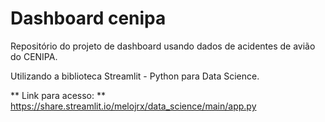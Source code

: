 # Dashboard cenipa
Repositório do projeto de dashboard usando dados de acidentes de avião do CENIPA. 

Utilizando a biblioteca Streamlit - Python para Data Science. 

** Link para acesso: ** https://share.streamlit.io/melojrx/data_science/main/app.py
